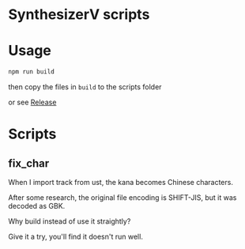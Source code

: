 # SynthesizerV scripts

# Usage

```bash
npm run build
```

then copy the files in `build` to the scripts folder

or see [Release](https://github.com/wangyw15/SynthesizerV-scripts/releases)

# Scripts

## fix_char

When I import track from ust, the kana becomes Chinese characters.

After some research, the original file encoding is SHIFT-JIS, but it was decoded as GBK.

Why build instead of use it straightly?

Give it a try, you'll find it doesn't run well.
